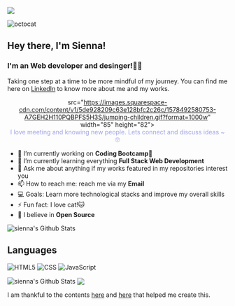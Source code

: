 ![](https://komarev.com/ghpvc/?username=siennameow&color=yellow&style=flat-square) 

![octocat](https://user-images.githubusercontent.com/101283174/163698838-b1424486-f0df-4e3c-a7de-da390db946c7.gif)

## Hey there, I'm Sienna!
### I'm an Web developer and desinger!🌷🌟

Taking one step at a time to be more mindful of my journey. You can find me here on [LinkedIn][2] to know more about me and my works.

<p align="center">
  <img style="float: center;" 

src="https://images.squarespace-cdn.com/content/v1/5de928209c63e128bfc2c26c/1578492580753-A7GEH2H110PQBPFS5H3S/jumping-children.gif?format=1000w" width="85" height="82"></br>
  <span style="color:#a0a1e8">I love meeting and knowing new people. Lets connect and discuss ideas ~ 🤓</span></img>
</p>

<!-- Icons -->  
[2.2]: https://raw.githubusercontent.com/siennameow/siennameow/assets/linkedin-logo.png (LinkedIn icon without padding)


<!-- Links to your social media accounts -->                 
[2]: https://www.linkedin.com/in/hexuanli/

- 🔭 I’m currently working on **Coding Bootcamp🤗**
- 🌱 I’m currently learning everything **Full Stack Web Development**
- 💬 Ask me about anything if my works featured in my repositories interest you
- 📫 How to reach me: reach me via my **Email**
- 💻 Goals: Learn more technological stacks and improve my overall skills
- ⚡ Fun fact: I love cat!🐱
- 🧡 I believe in **Open Source**
  
<img align="center" alt="sienna's Github Stats" src="https://github-profile-summary-cards.vercel.app/api/cards/profile-details?username=siennameow&theme=github"/>

   
## Languages

![HTML5](https://img.shields.io/badge/-HTML5-000000?style=flat&logo=HTML5)
![CSS](https://img.shields.io/badge/-CSS-000000?style=flat&logo=CSS)
![JavaScript](https://img.shields.io/badge/-JavaScript-000000?style=flat&logo=javascript)


<img align="center" alt="sienna's Github Stats" src="https://github-readme-stats.vercel.app/api?username=siennameow&show_icons=true&hide_border=true"/>

<img align="center" src="https://github-readme-stats.vercel.app/api/top-langs/?username=siennameow&langs_count=8&layout=compact" />
</br>

I am thankful to the contents [here](https://www.youtube.com/watch?v=ECuqb5Tv9qI) and [here](https://github.com/anuraghazra/github-readme-stats) that helped me create this.      
     
 



<!---
siennameow/siennameow is a ✨ special ✨ repository because its `README.md` (this file) appears on your GitHub profile.
You can click the Preview link to take a look at your changes.
--->
